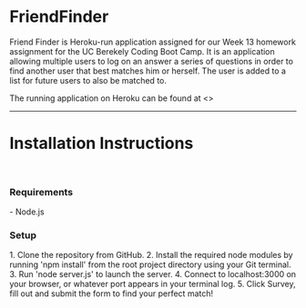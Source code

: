 # FriendFinder

Friend Finder is Heroku-run application assigned for our Week 13 homework assignment for the UC Berekely Coding Boot Camp. It is an application allowing multiple users to log on an answer a series of questions in order to find another user that best matches him or herself. The user is added to a list for future users to also be matched to.

The running application on Heroku can be found at <>
<hr>
<h1>Installation Instructions</h1><br>
<h3>Requirements</h3>
- Node.js
<h3>Setup</h3>
1. Clone the repository from GitHub.
2. Install the required node modules by running 'npm install' from the root project directory using your Git terminal.
3. Run 'node server.js' to launch the server.
4. Connect to localhost:3000 on your browser, or whatever port appears in your terminal log.
5. Click Survey, fill out and submit the form to find your perfect match!